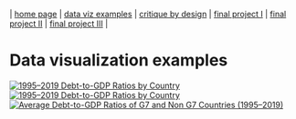 | [home page](https://jessiemar-mar.github.io/jessiemar-portfolio/)  | [data viz examples](dataviz-examples) | [critique by design](critique-by-design) | [final project I](final-project-part-one) | [final project II](final-project-part-two) | [final project III](final-project-part-three) |

# Data visualization examples

<div class='tableauPlaceholder' id='viz1757141746765' style='position: relative'><noscript><a href='#'><img alt='1995–2019 Debt-to-GDP Ratios by Country  ' src='https:&#47;&#47;public.tableau.com&#47;static&#47;images&#47;19&#47;1995-2023Debt-toGDP&#47;1995-2023debt-to-GDP&#47;1_rss.png' style='border: none' /></a></noscript><object class='tableauViz'  style='display:none;'><param name='host_url' value='https%3A%2F%2Fpublic.tableau.com%2F' />
  <param name='embed_code_version' value='3' /> <param name='site_root' value='' />
  <param name='name' value='1995-2023Debt-toGDP&#47;1995-2023debt-to-GDP' />
  <param name='tabs' value='no' /><param name='toolbar' value='yes' />
  <param name='static_image' value='https:&#47;&#47;public.tableau.com&#47;static&#47;images&#47;19&#47;1995-2023Debt-toGDP&#47;1995-2023debt-to-GDP&#47;1.png' /> 
  <param name='animate_transition' value='yes' />
  <param name='display_static_image' value='yes' /><param name='display_spinner' value='yes' />
  <param name='display_overlay' value='yes' />
  <param name='display_count' value='yes' />
  <param name='language' value='en-US' />
</object>
</div>

<script type="text/javascript">
  var divElement = document.getElementById("viz1757141746765");
  var vizElement = divElement.getElementsByTagName("object")[0];
  vizElement.style.width = "100%";
  vizElement.style.height = (divElement.offsetWidth * 0.75) + "px";
  var scriptElement = document.createElement("script");
  scriptElement.src = "https://public.tableau.com/javascripts/api/viz_v1.js";
  vizElement.parentNode.insertBefore(scriptElement, vizElement);
</script>

<div class='tableauPlaceholder' id='viz1757142789216' style='position: relative'>
  <noscript>
    <a href='#'>
      <img alt='1995–2019 Debt-to-GDP Ratios by Country'
           src='https://public.tableau.com/static/images/19/19952019Debt-to-GDPRatiosbyCountryMap/1995-2023debt-to-GDPMap/1_rss.png'
           style='border: none' />
    </a>
  </noscript>
  <object class='tableauViz' style='display:none;'>
    <param name='host_url' value='https%3A%2F%2Fpublic.tableau.com%2F' />
    <param name='embed_code_version' value='3' />
    <param name='site_root' value='' />
    <param name='name' value='19952019Debt-to-GDPRatiosbyCountryMap/1995-2023debt-to-GDPMap' />
    <param name='tabs' value='no' />
    <param name='toolbar' value='yes' />
    <param name='static_image' value='https://public.tableau.com/static/images/19/19952019Debt-to-GDPRatiosbyCountryMap/1995-2023debt-to-GDPMap/1.png' />
    <param name='animate_transition' value='yes' />
    <param name='display_static_image' value='yes' />
    <param name='display_spinner' value='yes' />
    <param name='display_overlay' value='yes' />
    <param name='display_count' value='yes' />
    <param name='language' value='en-US' />
    <param name='filter' value='publish=yes' />
  </object>
</div>

<script type='text/javascript'>
  var divElement = document.getElementById('viz1757142789216');
  var vizElement = divElement.getElementsByTagName('object')[0];
  vizElement.style.width = '100%';
  vizElement.style.height = (divElement.offsetWidth * 0.75) + 'px';
  var scriptElement = document.createElement('script');
  scriptElement.src = 'https://public.tableau.com/javascripts/api/viz_v1.js';
  vizElement.parentNode.insertBefore(scriptElement, vizElement);
</script>


<div class='tableauPlaceholder' id='viz1757378014701' style='position: relative'>
  <noscript>
    <a href='#'>
      <img 
        alt='Average Debt-to-GDP Ratios of G7 and Non G7 Countries (1995–2019)' 
        src='https://public.tableau.com/static/images/Av/AverageDebt-to-GDPRatiosofG7andNonG7Countries19952019/AverageDebt-to-GDPRatiosofG7andNonG7Countries19952019/1_rss.png' 
        style='border: none' 
      />
    </a>
  </noscript>

  <object class='tableauViz' style='display:none;'>
    <param name='host_url' value='https%3A%2F%2Fpublic.tableau.com%2F' />
    <param name='embed_code_version' value='3' />
    <param name='site_root' value='' />
    <param name='name' value='AverageDebt-to-GDPRatiosofG7andNonG7Countries19952019/AverageDebt-to-GDPRatiosofG7andNonG7Countries19952019' />
    <param name='tabs' value='no' />
    <param name='toolbar' value='yes' />
    <param name='static_image' value='https://public.tableau.com/static/images/Av/AverageDebt-to-GDPRatiosofG7andNonG7Countries19952019/AverageDebt-to-GDPRatiosofG7andNonG7Countries19952019/1.png' />
    <param name='animate_transition' value='yes' />
    <param name='display_static_image' value='yes' />
    <param name='display_spinner' value='yes' />
    <param name='display_overlay' value='yes' />
    <param name='display_count' value='yes' />
    <param name='language' value='en-US' />
    <param name='filter' value='publish=yes' />
  </object>
</div>

<script type='text/javascript'>
  var divElement = document.getElementById('viz1757378014701');
  var vizElement = divElement.getElementsByTagName('object')[0];
  vizElement.style.width='100%';
  vizElement.style.height=(divElement.offsetWidth*0.75)+'px';
  var scriptElement = document.createElement('script');
  scriptElement.src = 'https://public.tableau.com/javascripts/api/viz_v1.js';
  vizElement.parentNode.insertBefore(scriptElement, vizElement);
</script>

